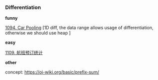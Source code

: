 ### Differentiation
**funny**

[1094. Car Pooling](https://leetcode.com/problems/car-pooling/)
      [1D diff, the data range allows usage of differentiation, otherwise we should use heap ]









**easy** 

[1109. 航班预订统计]()

**other**

concept: 
https://oi-wiki.org/basic/prefix-sum/




